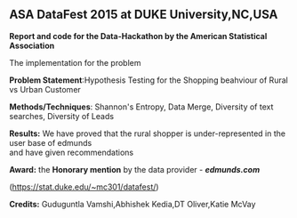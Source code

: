 ## ASA DataFest 2015 at DUKE University,NC,USA

**Report and code for the Data-Hackathon by the American Statistical Association**

The implementation for the problem 

**Problem Statement**:Hypothesis Testing for the Shopping beahviour of Rural vs Urban Customer

**Methods/Techniques**: Shannon's Entropy, Data Merge, Diversity of text searches, Diversity of Leads

**Results:** We have proved that the rural shopper is under-represented in the user base of edmunds  
and have given recommendations

**Award:** the **Honorary mention** by the data provider - ***edmunds.com***

(https://stat.duke.edu/~mc301/datafest/)

**Credits:** Guduguntla Vamshi,Abhishek Kedia,DT Oliver,Katie McVay
